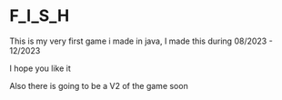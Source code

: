 # F_I_S_H

This is my very first game i made in java, I made this during 08/2023 - 12/2023

I hope you like it

Also there is going to be a V2 of the game soon
